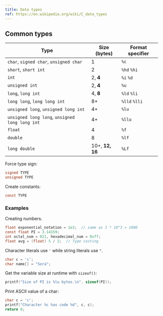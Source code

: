 ```yaml
---
title: Data types
ref: https://en.wikipedia.org/wiki/C_data_types
---
```


## Common types

| Type | Size (bytes) | Format specifier |
| --- | --- | --- |
| `char`, `signed char`, `unsigned char` | 1 | `%c` |
| `short`, `short int` | 2 | `%hd` `%hi` |
| `int` | 2, **4** | `%i` `%d` |
| `unsigned int` | 2, **4** | `%u` |
| `long`, `long int` | 4, **8** | `%ld` `%li` |
| `long long`, `long long int` | 8+ | `%lld` `%lli` |
| `unsigned long`, `unsigned long int` | 4+ | `%lu` |
| `unsigned long long`, `unsigned long long int` | 4+ | `%llu` |
| `float` | 4 | `%f` |
| `double` | 8 | `%lf` |
| `long double` | 10+, **12, 16** | `%Lf` |

Force type sign:

```c
signed TYPE
unsigned TYPE
```

Create constants:

```c
const TYPE
```

### Examples

Creating numbers.

```c
float exponential_notation = 1e3;  // same as 1 * 10^3 = 1000
const float PI = 3.14159;
int octal_num = 021, hexadecimal_num = 0xff;
float avg = (float) 5 / 2;  // Type casting
```

Character literals use `'` while string literals use `"`.

```c
char c = 'c';
char name[] = "Sora";
```

Get the variable size at runtime with `sizeof()`:

```c
printf("Size of PI is %lu bytes.\n", sizeof(PI));
```

Print ASCII value of a char:

```c
char c = 'c';
printf("Character %c has code %d", c, c);
return 0;
```
